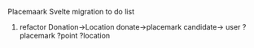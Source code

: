 Placemaark Svelte migration
to do list
1. refactor 
Donation->Location
donate->placemark
candidate-> user
?placemark
?point
?location